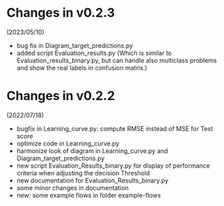 # Changes in v0.2.3
(2023/05/10)
- bug fix in Diagram_target_predictions.py
- added script Evaluation_results.py
  (Which is similar to Evaluation_results_binary.py, but can handle also multiclass problems and show the real labels in confusion matrix.)

# Changes in v0.2.2
(2022/07/18)
- bugfix in Learning_curve.py: compute RMSE instead of MSE for Test score
- optimize code in Learning_curve.py
- harmonize look of diagram in Learning_curve.py and Diagram_target_predictions.py
- new script Evaluation_Results_binary.py for display of performance criteria when adjusting the decision Threshold
- new documentation for Evaluation_Results_binary.py
- some minor changes in documentation
- new: some example flows in folder example-flows

